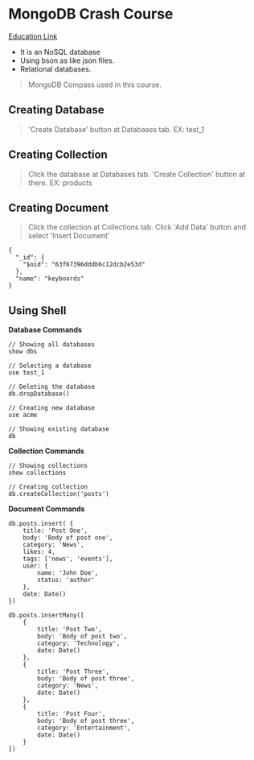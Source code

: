 # MongoDB Crash Course

[Education Link](https://youtu.be/-56x56UppqQ)

- It is an NoSQL database
- Using bson as like json files.
- Relational databases.


> MongoDB Compass used in this course.

## Creating Database
> 'Create Database' button at Databases tab. EX: test_1

## Creating Collection
> Click the database at Databases tab.
> 'Create Collection' button at there. EX: products

## Creating Document
> Click the collection at Collections tab.
> Click 'Add Data' button and select 'Insert Document'

```
{
  "_id": {
    "$oid": "63f67396dddb6c12dcb2e53d"
  },
  "name": "keyboards"
}
```
## Using Shell

**Database Commands**
```
// Showing all databases
show dbs

// Selecting a database
use test_1

// Deleting the database
db.dropDatabase()

// Creating new database
use acme

// Showing existing database
db
```

**Collection Commands**
```
// Showing collections
show collections

// Creating collection
db.createCollection('posts')
```

**Document Commands**
```
db.posts.insert( {
    title: 'Post One',
    body: 'Body of post one',
    category: 'News',
    likes: 4,
    tags: ['news', 'events'],
    user: {
        name: 'John Doe',
        status: 'author'
    },
    date: Date()
})

db.posts.insertMany([
    {
        title: 'Post Two',
        body: 'Body of post two',
        category: 'Technology',
        date: Date()
    },
    {
        title: 'Post Three',
        body: 'Body of post three',
        category: 'News',
        date: Date()
    },
    {
        title: 'Post Four',
        body: 'Body of post three',
        category: 'Entertainment',
        date: Date()
    }
])
```
